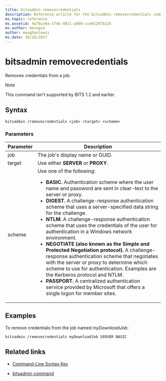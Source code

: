 ```yaml
---
title: bitsadmin removecredentials
description: Reference article for the bitsadmin removecredentials command, which removes credentials from a job.
ms.topic: reference
ms.assetid: 4a78ce9a-1feb-4811-a000-cce81287b22b
ms.author: mosagie
author: meaghanlewis
ms.date: 10/16/2017
---
```


# bitsadmin removecredentials

Removes credentials from a job.

> [!NOTE]
> This command isn't supported by BITS 1.2 and earlier.

## Syntax

```
bitsadmin /removecredentials <job> <target> <scheme>
```

### Parameters

| Parameter | Description |
| -------------- | -------------- |
| job | The job's display name or GUID. |
| target | Use either **SERVER** or **PROXY**. |
| scheme | Use one of the following:<ul><li>**BASIC.** Authentication scheme where the user name and password are sent in clear-text to the server or proxy.</li><li>**DIGEST.** A challenge-response authentication scheme that uses a server-specified data string for the challenge.</li><li>**NTLM.** A challenge-response authentication scheme that uses the credentials of the user for authentication in a Windows network environment.</li><li>**NEGOTIATE (also known as the Simple and Protected Negotiation protocol).** A challenge-response authentication scheme that negotiates with the server or proxy to determine which scheme to use for authentication. Examples are the Kerberos protocol and NTLM.</li><li>**PASSPORT.** A centralized authentication service provided by Microsoft that offers a single logon for member sites.</li></ul> |

## Examples

To remove credentials from the job named *myDownloadJob*:

```
bitsadmin /removecredentials myDownloadJob SERVER BASIC
```

## Related links

- [Command-Line Syntax Key](command-line-syntax-key.md)

- [bitsadmin command](bitsadmin.md)
